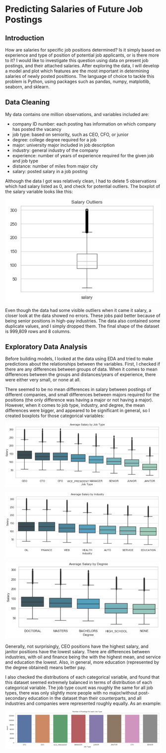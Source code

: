 # Predicting Salaries of Future Job Postings

## Introduction
How are salaries for specific job positions determined? Is it simply based on experience and type of position of potential job applicants, or is there more to it? I would like to investigate this question using data on present job postings, and their attached salaries. After exploring the data, I will develop a model and plot which features are the most important in determining salaries of newly posted posittions. The language of choice to tackle this problem is Python, using packages such as pandas, numpy, matplotlib, seaborn, and sklearn.

## Data Cleaning
My data contains one million observations, and variables included are:
- company ID number: each posting has information on which company has posted the vacancy
- job type: based on seniority, such as CEO, CFO, or junior
- degree: college degree required for a job
- major: university major included in job description
- industry: general industry of the company
- experience: number of years of experience required for the given job and job type
- distance: number of miles from major city
- salary: posted salary in a job posting

Although the data I got was relatively clean, I had to delete 5 observations which had salary listed as 0, and check for potential outliers. The boxplot of the salary variable looks like this:

![salary_outliers](https://github.com/lukasbarbuscak/Salary-Prediction/blob/master/images/salary_outliers.PNG)

Even though the data had some visible outliers when it came it salary, a closer look at the data showed no errors. These jobs paid better because of being senior positions in high-pay industries. The data also contained some duplicate values, and I simply dropped them. The final shape of the dataset is 999,809 rows and 8 columns.

## Exploratory Data Analysis
Before building models, I looked at the data using EDA and tried to make predictions about the relationships between the variables. First, I checked if there are any differences between groups of data. When it comes to mean differences between the groups and distances/years of experience, there were either very small, or none at all.

There seemed to be no mean differences in salary between postings of different companies, and small differences between majors required for the positions (the only difference was having a major or not having a major). However, when it comes to job type, industry, and degree, the mean differences were bigger, and appeared to be significant in general, so I created boxplots for those categorical variables:

![salary_by_jobtype](https://github.com/lukasbarbuscak/Salary-Prediction/blob/master/images/salary_by_jobtype.PNG)

![salary_by_industry](https://github.com/lukasbarbuscak/Salary-Prediction/blob/master/images/salary_by_industry.PNG)

![salary_by_degree](https://github.com/lukasbarbuscak/Salary-Prediction/blob/master/images/salary_by_degree.PNG)

Generally, not surprisingly, CEO positions have the highest salary, and janitor positions have the lowest salary. There are differences between industries, with oil and finance being the with the highest mean, and service and education the lowest. Also, in general, more education (represented by the degree obtained) means better pay.

I also checked the distributions of each categorical variable, and found that this dataset seemed extremely balanced in terms of distribution of each categorical variable. The job type count was roughly the same for all job types, there was only slightly more people with no major/without post-secondary education in the dataset than their counterparts, and all industries and companies were represented roughly equally. As an example:

![countplot](https://github.com/lukasbarbuscak/Salary-Prediction/blob/master/images/countplot.PNG)

